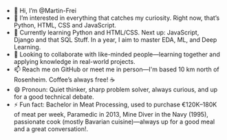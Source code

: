 - 👋 Hi, I’m @Martin-Frei
- 👀 I’m interested in everything that catches my curiosity. Right now, that’s Python, HTML, CSS and JavaScript.
- 🌱 Currently learning Python and HTML/CSS. Next up: JavaScript, Django and that SQL Stuff. In a year, I aim to master EDA, ML, and Deep Learning.
- 💞️ Looking to collaborate with like-minded people—learning together and applying knowledge in real-world projects.
- 📫 Reach me on GitHub or meet me in person—I'm based 10 km north of Rosenheim. Coffee’s always free! ☕
- 😄 Pronoun: Quiet thinker, sharp problem solver, always curious, and up for a good technical debate.
- ⚡ Fun fact: Bachelor in Meat Processing, used to purchase €120K–180K of meat per week, Paramedic in 2013, Mine Diver in the Navy (1995), passionate cook (mostly Bavarian cuisine)—always up for a good meal and a great conversation!.

<!---
Martin-Frei/Martin-Frei is a ✨ special ✨ repository because its `README.md` (this file) appears on your GitHub profile.
You can click the Preview link to take a look at your changes.
--->
